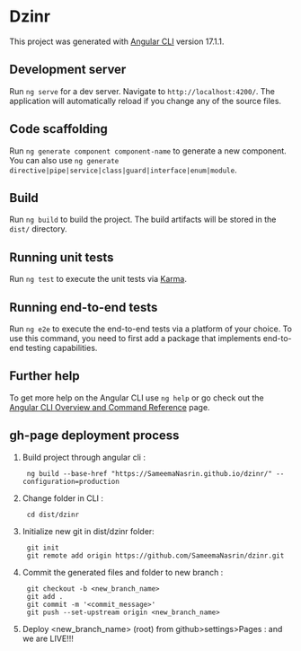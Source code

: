 # Dzinr

This project was generated with [Angular CLI](https://github.com/angular/angular-cli) version 17.1.1.

## Development server

Run `ng serve` for a dev server. Navigate to `http://localhost:4200/`. The application will automatically reload if you change any of the source files.

## Code scaffolding

Run `ng generate component component-name` to generate a new component. You can also use `ng generate directive|pipe|service|class|guard|interface|enum|module`.

## Build

Run `ng build` to build the project. The build artifacts will be stored in the `dist/` directory.

## Running unit tests

Run `ng test` to execute the unit tests via [Karma](https://karma-runner.github.io).

## Running end-to-end tests

Run `ng e2e` to execute the end-to-end tests via a platform of your choice. To use this command, you need to first add a package that implements end-to-end testing capabilities.

## Further help

To get more help on the Angular CLI use `ng help` or go check out the [Angular CLI Overview and Command Reference](https://angular.io/cli) page.


## gh-page deployment process
1. Build project through angular cli : 

        ng build --base-href "https://SameemaNasrin.github.io/dzinr/" --configuration=production

2. Change folder in CLI : 

        cd dist/dzinr

3. Initialize new git in dist/dzinr folder:

        git init
        git remote add origin https://github.com/SameemaNasrin/dzinr.git
    
4. Commit the generated files and folder to new branch : 

        git checkout -b <new_branch_name>
        git add .
        git commit -m '<commit_message>'
        git push --set-upstream origin <new_branch_name>

                                                      
5. Deploy <new_branch_name> (root) from github>settings>Pages : and we are LIVE!!!
                                              


                                         

